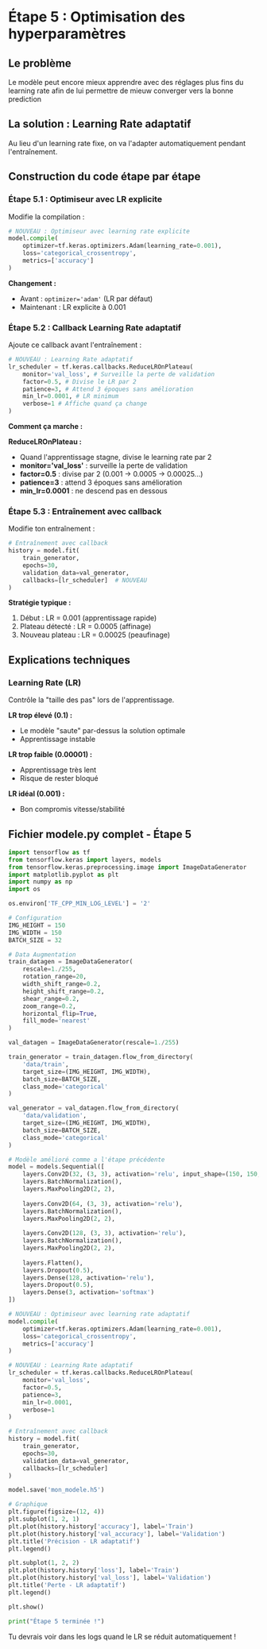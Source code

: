 # Étape 5 : Optimisation des hyperparamètres

## Le problème

Le modèle peut encore mieux apprendre avec des réglages plus fins du learning rate afin de lui permettre de mieuw converger vers la bonne prediction

## La solution : Learning Rate adaptatif
Au lieu d'un learning rate fixe, on va l'adapter automatiquement pendant l'entraînement.

## Construction du code étape par étape

### Étape 5.1 : Optimiseur avec LR explicite

Modifie la compilation :

```python
# NOUVEAU : Optimiseur avec learning rate explicite
model.compile(
    optimizer=tf.keras.optimizers.Adam(learning_rate=0.001),
    loss='categorical_crossentropy',
    metrics=['accuracy']
)
```

**Changement :**
- Avant : `optimizer='adam'` (LR par défaut)
- Maintenant : LR explicite à 0.001

### Étape 5.2 : Callback Learning Rate adaptatif

Ajoute ce callback avant l'entraînement :

```python
# NOUVEAU : Learning Rate adaptatif
lr_scheduler = tf.keras.callbacks.ReduceLROnPlateau(
    monitor='val_loss', # Surveille la perte de validation
    factor=0.5, # Divise le LR par 2
    patience=3, # Attend 3 époques sans amélioration
    min_lr=0.0001, # LR minimum
    verbose=1 # Affiche quand ça change
)
```

**Comment ça marche :**

**ReduceLROnPlateau :**
- Quand l'apprentissage stagne, divise le learning rate par 2
- **monitor='val_loss'** : surveille la perte de validation
- **factor=0.5** : divise par 2 (0.001 → 0.0005 → 0.00025...)
- **patience=3** : attend 3 époques sans amélioration
- **min_lr=0.0001** : ne descend pas en dessous

### Étape 5.3 : Entraînement avec callback

Modifie ton entraînement :

```python
# Entraînement avec callback
history = model.fit(
    train_generator,
    epochs=30,
    validation_data=val_generator,
    callbacks=[lr_scheduler]  # NOUVEAU
)
```

**Stratégie typique :**
1. Début : LR = 0.001 (apprentissage rapide)
2. Plateau détecté : LR = 0.0005 (affinage)
3. Nouveau plateau : LR = 0.00025 (peaufinage)

## Explications techniques

### Learning Rate (LR)
Contrôle la "taille des pas" lors de l'apprentissage.

**LR trop élevé (0.1) :**
- Le modèle "saute" par-dessus la solution optimale
- Apprentissage instable

**LR trop faible (0.00001) :**
- Apprentissage très lent
- Risque de rester bloqué

**LR idéal (0.001) :**
- Bon compromis vitesse/stabilité

## Fichier modele.py complet - Étape 5

```python
import tensorflow as tf
from tensorflow.keras import layers, models
from tensorflow.keras.preprocessing.image import ImageDataGenerator
import matplotlib.pyplot as plt
import numpy as np
import os

os.environ['TF_CPP_MIN_LOG_LEVEL'] = '2'

# Configuration
IMG_HEIGHT = 150
IMG_WIDTH = 150
BATCH_SIZE = 32

# Data Augmentation
train_datagen = ImageDataGenerator(
    rescale=1./255,
    rotation_range=20,
    width_shift_range=0.2,
    height_shift_range=0.2,
    shear_range=0.2,
    zoom_range=0.2,
    horizontal_flip=True,
    fill_mode='nearest'
)

val_datagen = ImageDataGenerator(rescale=1./255)

train_generator = train_datagen.flow_from_directory(
    'data/train',
    target_size=(IMG_HEIGHT, IMG_WIDTH),
    batch_size=BATCH_SIZE,
    class_mode='categorical'
)

val_generator = val_datagen.flow_from_directory(
    'data/validation',
    target_size=(IMG_HEIGHT, IMG_WIDTH),
    batch_size=BATCH_SIZE,
    class_mode='categorical'
)

# Modèle amélioré comme a l'étape précédente
model = models.Sequential([
    layers.Conv2D(32, (3, 3), activation='relu', input_shape=(150, 150, 3)),
    layers.BatchNormalization(),
    layers.MaxPooling2D(2, 2),
    
    layers.Conv2D(64, (3, 3), activation='relu'),
    layers.BatchNormalization(),
    layers.MaxPooling2D(2, 2),
    
    layers.Conv2D(128, (3, 3), activation='relu'),
    layers.BatchNormalization(),
    layers.MaxPooling2D(2, 2),
    
    layers.Flatten(),
    layers.Dropout(0.5),
    layers.Dense(128, activation='relu'),
    layers.Dropout(0.5),
    layers.Dense(3, activation='softmax')
])

# NOUVEAU : Optimiseur avec learning rate adaptatif
model.compile(
    optimizer=tf.keras.optimizers.Adam(learning_rate=0.001),
    loss='categorical_crossentropy',
    metrics=['accuracy']
)

# NOUVEAU : Learning Rate adaptatif
lr_scheduler = tf.keras.callbacks.ReduceLROnPlateau(
    monitor='val_loss',
    factor=0.5,
    patience=3,
    min_lr=0.0001,
    verbose=1
)

# Entraînement avec callback
history = model.fit(
    train_generator,
    epochs=30,
    validation_data=val_generator,
    callbacks=[lr_scheduler]
)

model.save('mon_modele.h5')

# Graphique
plt.figure(figsize=(12, 4))
plt.subplot(1, 2, 1)
plt.plot(history.history['accuracy'], label='Train')
plt.plot(history.history['val_accuracy'], label='Validation')
plt.title('Précision - LR adaptatif')
plt.legend()

plt.subplot(1, 2, 2)
plt.plot(history.history['loss'], label='Train')
plt.plot(history.history['val_loss'], label='Validation')
plt.title('Perte - LR adaptatif')
plt.legend()

plt.show()

print("Étape 5 terminée !")
```

Tu devrais voir dans les logs quand le LR se réduit automatiquement !